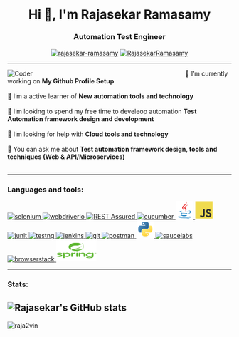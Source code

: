 <h1 align="center">Hi 👋, I'm Rajasekar Ramasamy</h1>
<h3 align="center">Automation Test Engineer</h3>

<p align="center">
<a href="https://www.linkedin.com/in/r-rajasekar" target="blank"><img align="center" src="https://img.shields.io/badge/-Rajasekar%20Ramasamy-blue?style=flat&logo=Linkedin&logoColor=white&link=https://www.linkedin.com/in/r-rajasekar/" alt="rajasekar-ramasamy" /></a>
<a href="https://github.com/raja2vin" target="blank"><img align="center" src="https://img.shields.io/badge/-GitHub-black?style=flat&logo=Github&logoColor=white&link=https://github.com/raja2vin" alt="RajasekarRamasamy" /></a>
</p>

---

<img align="left" src="https://camo.githubusercontent.com/5ddf73ad3a205111cf8c686f687fc216c2946a75005718c8da5b837ad9de78c9/68747470733a2f2f7468756d62732e6766796361742e636f6d2f4576696c4e657874446576696c666973682d736d616c6c2e676966" width=400 alt="Coder"/>

🔭 I’m currently working on **My Github Profile Setup** <BR><BR>
🌱 I’m a active learner of **New automation tools and technology** <BR><BR>
👯 I’m looking to spend my free time to develeop automation **Test Automation framework design and development** <BR><BR>
🤝 I’m looking for help with **Cloud tools and technology** <BR>
<BR>
  💬 You can ask me about **Test automation framework design, tools and techniques (Web & API/Microservices)**<BR><BR>

---
<h3 align="left">Languages and tools:</h3>
<p align="left"> 
  <Selenium>
  <a href="https://www.selenium.dev" target="_blank" rel="noreferrer"> 
  <img src="https://raw.githubusercontent.com/detain/svg-logos/780f25886640cef088af994181646db2f6b1a3f8/svg/selenium-logo.svg" alt="selenium" width="40" height="40"/> </a>
  <webdriver>
  <a href="https://webdriver.io/" target="_blank" rel="noreferrer"> 
  <img src="https://avatars.githubusercontent.com/u/6512473?s=200&v=4" alt="webdriverio" width="45" height="40"/> </a> 
  <rest-assured>
   <a href="https://rest-assured.io/" target="_blank" rel="noreferrer"> 
   <img src="https://github.com/rest-assured/rest-assured/blob/master/rest-assured-logo-green.png" alt="REST Assured" width="120" height="40"/> </a> 
    <Cucumber>
   <a href="https://cucumber.io/" target="_blank" rel="noreferrer"> 
  <img src="https://www.vectorlogo.zone/logos/cucumberio/cucumberio-icon.svg" alt="cucumber" width="40" height="40"/> </a>
  <Java>
   <a href="https://www.java.com" target="_blank" rel="noreferrer">
  <img src="https://raw.githubusercontent.com/devicons/devicon/master/icons/java/java-original.svg" alt="java" width="40" height="40"/> </a>
  <Java Script>
  <a href="https://developer.mozilla.org/en-US/docs/Web/JavaScript" target="_blank" rel="noreferrer"> 
  <img src="https://raw.githubusercontent.com/devicons/devicon/master/icons/javascript/javascript-original.svg" alt="javascript" width="40" height="40"/> </a>
  <junit>
   <a href="https://junit.org/junit5/" target="_blank" rel="noreferrer"> <img src="https://avatars.githubusercontent.com/u/874086?s=200&v=4" alt="junit" width="40" height="40"/> </a> 
  <testng>
  <a href="https://testng.org/" target="_blank" rel="noreferrer"> <img src="https://avatars.githubusercontent.com/u/12528662?s=200&v=4" alt="testng" width="40" height="40"/> </a>
  <jenkins>
  <a href="https://www.jenkins.io" target="_blank" rel="noreferrer"> <img src="https://www.vectorlogo.zone/logos/jenkins/jenkins-icon.svg" alt="jenkins" width="40" height="40"/> </a>
  <git>
  <a href="https://git-scm.com/" target="_blank" rel="noreferrer"> 
  <img src="https://www.vectorlogo.zone/logos/git-scm/git-scm-icon.svg" alt="git" width="40" height="40"/> </a>
  <postman>
  <a href="https://postman.com" target="_blank" rel="noreferrer"> <img src="https://www.vectorlogo.zone/logos/getpostman/getpostman-icon.svg" alt="postman" width="40" height="40"/> </a> 
  <python>
  <a href="https://www.python.org" target="_blank" rel="noreferrer"> <img src="https://raw.githubusercontent.com/devicons/devicon/master/icons/python/python-original.svg" alt="python" width="40" height="40"/> </a>  
  <saucelabs>
  <a href="https://saucelabs.com/" target="_blank" rel="noreferrer"> 
  <img src="https://www.vectorlogo.zone/logos/saucelabs/saucelabs-ar21.svg" alt="saucelabs" width="90" height="50"/> </a>
  <browserstack>
  <a href="https://www.browserstack.com/" target="_blank" rel="noreferrer"> 
  <img src="https://www.vectorlogo.zone/logos/browserstack/browserstack-ar21.svg" alt="browserstack" width="90" height="50"/> </a>
  <spring boot>
   <a href="https://spring.io/projects/spring-boot" target="_blank" rel="noreferrer"> 
  <img src="https://github.com/devicons/devicon/blob/master/icons/spring/spring-original-wordmark.svg" alt="spring boot" width="90" height="50"/> </a>
</p>

---
<h3 align="left">Stats:</h3>

![Rajasekar's GitHub stats](https://github-readme-stats.vercel.app/api?username=raja2vin&theme=radical)
---
<p><img align="center" src="https://github-readme-streak-stats.herokuapp.com/?user=raja2vin&theme=radical" alt="raja2vin" /></p>

